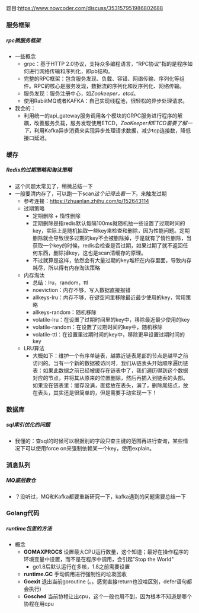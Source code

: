 题目:https://www.nowcoder.com/discuss/353157951986802688
### 服务框架
##### rpc微服务框架
+ 一些概念
	+ grpc：基于HTTP 2.0协议，支持众多编程语言，“RPC协议”指的是程序如何进行网络传输和序列化，即pb结构。
	+ 完整的RPC框架：包含服务发现、负载、容错、网络传输、序列化等组件。RPC的核心是服务发现，数据流的序列化和反序列化、网络传输。
	+ 服务发现：服务注册中心，如*Zookeeper，etcd*。
	+ 使用RabiitMQ或者KAFKA：自己实现线程池，很轻松的异步处理请求。
+ 我会的：
	+ 利用统一的api_gateway服务调用各个模块的GRPC服务进行程序的解耦，改善服务负载，服务发现使用ETCD，*ZooKeeper和ETCD需要了解一下*，利用Kafka异步消费来实现异步处理请求数据，减少tcp连接数，降低接口延迟。

### 缓存
##### Redis的过期策略和淘汰策略
+ 这个问题太常见了，稍微总结一下
+ 一般要清内存了，可以跑一下scan*这个记得去看一下*，来触发过期
	+ 参考连接：https://zhuanlan.zhihu.com/p/152643114
	+ 过期策略
		+ 定期删除 + 惰性删除
		+ 定期删除是指redis默认每隔100ms就随机抽一些设置了过期时间的key，实际上是随机抽取一些key来检查和删除，因为性能问题。定期删除就会导致很多过期的key不会被删除掉，于是就有了惰性删除，当获取一个key的时候，redis会检查是否过期，如果过期了就不返回任何东西，删除掉key，这也是scan清缓存的原理。
		+ 不过就算是这样，依然会有大量过期的key堆积在内存里面，导致内存耗尽，所以得有内存淘汰策略
	+ 内存淘汰
		+ 总结：lru，random，ttl
		+ noeviction：内存不够，写入数据直接报错
		+ allkeys-lru：内存不够，在键空间里移除最近最少使用的key，常用策略
		+ allkeys-random：随机移除
		+ volatile-lru：在设置了过期时间里的key中，移除最近最少使用的key
		+ volatile-random：在设置了过期时间的key中，随机移除
		+ volatile-ttl：在设置里过期时间的key中，移除更早设置过期时间的key
	+ LRU算法
		+ 大概如下：维护一个有序单链表，越靠近链表尾部的节点是越早之前访问的。当有一个新的数据被访问时，我们从链表头开始顺序遍历链表：如果此数据之前已经被缓存在链表中了，我们遍历得到这个数据对应的节点，并将其从原来的位置删除，然后再插入到链表的头部。如果没在链表里：缓存没满，直接放在表头，满了，删除尾结点，放在表头，其实还是很简单的，但是需要手动实现一下！

### 数据库
##### sql索引优化的问题
+ 我懂的：查sql的时候可以根据别的字段只查主键的范围再进行查询，某些情况下可以使用force on来强制依赖某一个key，使用explain。

### 消息队列
##### MQ底层数仓
+ ？没听过，MQ和Kafka都要重新研究一下，kafka遇到的问题需要总结一下

### Golang代码
##### runtime包里的方法 
+ 概念
	+ **GOMAXPROCS** 设置最大CPU运行数量，这个知道；最好在操作程序的环境变量中设置，而不是在程序中调用，会引起”Stop the World"
		+ go1.8后默认运行在多核，1.8之前需要设置
	+ **runtime.GC** 手动调用进行强制性的垃圾回收
	+ **Goexit** 退出当前goroutine (。。感觉直接return也没啥区别，defer语句都会执行)
	+ **Gosched** 当前协程让出cpu，这个一般也用不到，因为根本不知道是哪个协程在用cpu
